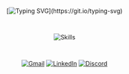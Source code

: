 <div align="center">

<br>

[![Typing SVG](https://readme-typing-svg.herokuapp.com/?font=verdana&pause=1000&color=8257e5&size=40&center=true&vCenter=true&width=1000&lines=Hello!+I'm+Jefferson!;Full+Stack+Developer!)](https://git.io/typing-svg)

<br>

![Skills](https://skillicons.dev/icons?i=js,ts,react,next,nest,nodejs,git,dart,flutter,firebase,supabase,aws,vscode,figma,&perline=7)
<br>

<br>

[![Gmail](https://img.shields.io/badge/-Gmail-%23333?style=for-the-badge&logo=gmail&logoColor=8257e5)](mailto:jefferson@kips.tech)
[![LinkedIn](https://img.shields.io/badge/-LinkedIn-%23333?style=for-the-badge&logo=linkedin&logoColor=8257e5)](https://www.linkedin.com/in/jeffersonponte)
[![Discord](https://img.shields.io/badge/Discord-%23333?style=for-the-badge&logo=discord&logoColor=8257e5)](https://discordapp.com/channels/@me/1119920127509549107)

<br>

  <!-- <img src="https://github.com/jeffersonponte/jeffersonponte/assets/104142117/cd4e0a7c-9415-481f-99d0-093f05c98331" width="400"> -->

</div>

